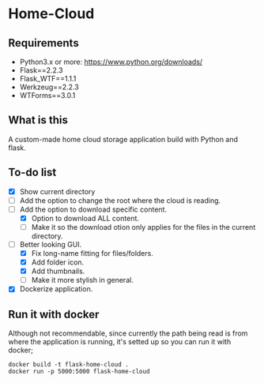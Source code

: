 # Home-Cloud

## Requirements
- Python3.x or more: https://www.python.org/downloads/
- Flask==2.2.3
- Flask_WTF==1.1.1
- Werkzeug==2.2.3
- WTForms==3.0.1


## What is this
A custom-made home cloud storage application build with Python and flask.

## To-do list
- [x] Show current directory
- [ ] Add the option to change the root where the cloud is reading.
- [ ] Add the option to download specific content.
  - [x] Option to download ALL content.
  - [ ] Make it so the download otion only applies for the files in the current directory.
- [ ] Better looking GUI.
  - [x] Fix long-name fitting for files/folders.
  - [x] Add folder icon.
  - [x] Add thumbnails.
  - [ ] Make it more stylish in general.
- [x] Dockerize application.

## Run it with docker
Although not recommendable, since currently the path being read is from where the application is running, it's setted up so you can run it with docker;
```
docker build -t flask-home-cloud . 
docker run -p 5000:5000 flask-home-cloud
```
